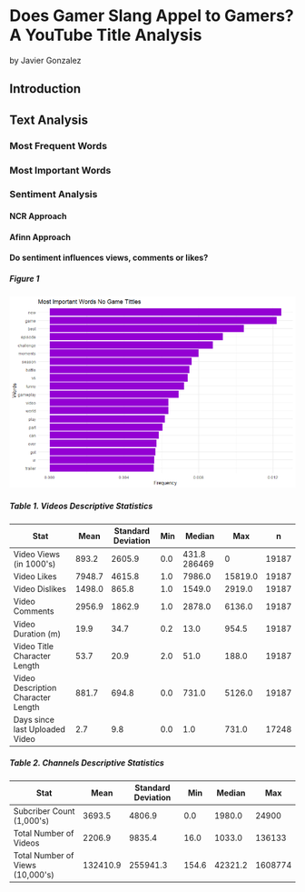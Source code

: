 # Does Gamer Slang Appel to Gamers? A YouTube Title Analysis
by Javier Gonzalez

## Introduction

## Text Analysis
### Most Frequent Words
### Most Important Words
### Sentiment Analysis
#### NCR Approach
#### Afinn Approach
#### Do sentiment influences views, comments or likes?

##### Figure 1
![alt text](https://github.com/jjgecon/Does-Gamer-Slang-Appeal-to-Gamers/blob/master/Images/TFIDF2.png "Logo Title Text 1")

##### Table 1. Videos Descriptive Statistics
Stat|Mean|Standard Deviation|Min|Median|Max|n
 ---| --- |-------------|-------------|-------------|-------------| -----
Video Views (in 1000's) | 893.2	|2605.9	|0.0	|431.8	286469  |0	|19187
Video Likes|	7948.7	|4615.8|	1.0	|7986.0	|15819.0	|19187
Video Dislikes|	1498.0|	865.8|	1.0|	1549.0|	2919.0|	19187
Video Comments|	2956.9|	1862.9|	1.0|	2878.0|	6136.0|	19187
Video Duration (m)|	19.9|	34.7|	0.2|	13.0|	954.5|	19187
Video Title Character Length|	53.7	|20.9|	2.0|	51.0|	188.0|	19187
Video Description Character Length|	881.7|	694.8|	0.0|	731.0|	5126.0|	19187
Days since last Uploaded Video|	2.7|	9.8|	0.0|	1.0|	731.0|	17248

##### Table 2. Channels Descriptive Statistics
Stat |Mean| Standard Deviation|   Min|  Median|     Max
 ---| --- |---|----|---| ----
Subcriber Count (1,000's)| 3693.5 |4806.9  | 0.0|  1980.0|   24900
Total Number of Videos |  2206.9  | 9835.4 | 16.0 | 1033.0|  136133
Total Number of Views (10,000's)| 132410.9   |255941.3| 154.6| 42321.2| 1608774
